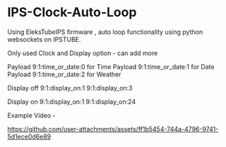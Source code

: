 # IPS-Clock-Auto-Loop
Using EleksTubeIPS firmware , auto loop functionality using python websockets on IPSTUBE.

Only used Clock and Display option - can add more 

Payload 9:1:time_or_date:0 for Time
Payload 9:1:time_or_date:1 for Date
Payload 9:1:time_or_date:2 for Weather

Display off
9:1:display_on:1
9:1:display_on:3

Display on
9:1:display_on:1
9:1:display_on:24

Example Video - 

https://github.com/user-attachments/assets/ff1b5454-744a-4796-9741-5d1ece0d6e89

